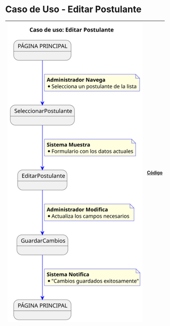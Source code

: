 # Caso de Uso - Editar Postulante

|![Diagrama de Clases](/documentos/imagenes/casos_de_uso/administrador/editar_postulante.svg)|[Código](/casos_de_uso/casos_de_uso/administrador/editar_postulante/editar_postulante.puml)|
|---|---|
